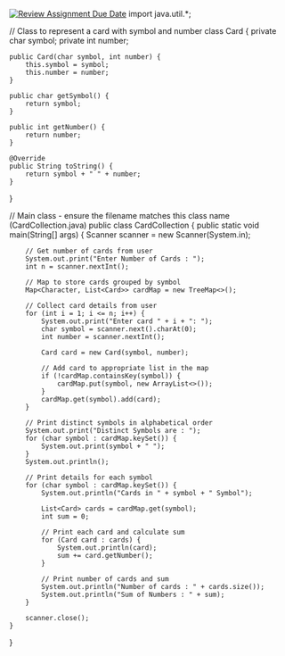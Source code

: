 [![Review Assignment Due Date](https://classroom.github.com/assets/deadline-readme-button-22041afd0340ce965d47ae6ef1cefeee28c7c493a6346c4f15d667ab976d596c.svg)](https://classroom.github.com/a/0KLyNTCy)
import java.util.*;

// Class to represent a card with symbol and number
class Card {
    private char symbol;
    private int number;
    
    public Card(char symbol, int number) {
        this.symbol = symbol;
        this.number = number;
    }
    
    public char getSymbol() {
        return symbol;
    }
    
    public int getNumber() {
        return number;
    }
    
    @Override
    public String toString() {
        return symbol + " " + number;
    }
}

// Main class - ensure the filename matches this class name (CardCollection.java)
public class CardCollection {
    public static void main(String[] args) {
        Scanner scanner = new Scanner(System.in);
        
        // Get number of cards from user
        System.out.print("Enter Number of Cards : ");
        int n = scanner.nextInt();
        
        // Map to store cards grouped by symbol
        Map<Character, List<Card>> cardMap = new TreeMap<>();
        
        // Collect card details from user
        for (int i = 1; i <= n; i++) {
            System.out.print("Enter card " + i + ": ");
            char symbol = scanner.next().charAt(0);
            int number = scanner.nextInt();
            
            Card card = new Card(symbol, number);
            
            // Add card to appropriate list in the map
            if (!cardMap.containsKey(symbol)) {
                cardMap.put(symbol, new ArrayList<>());
            }
            cardMap.get(symbol).add(card);
        }
        
        // Print distinct symbols in alphabetical order
        System.out.print("Distinct Symbols are : ");
        for (char symbol : cardMap.keySet()) {
            System.out.print(symbol + " ");
        }
        System.out.println();
        
        // Print details for each symbol
        for (char symbol : cardMap.keySet()) {
            System.out.println("Cards in " + symbol + " Symbol");
            
            List<Card> cards = cardMap.get(symbol);
            int sum = 0;
            
            // Print each card and calculate sum
            for (Card card : cards) {
                System.out.println(card);
                sum += card.getNumber();
            }
            
            // Print number of cards and sum
            System.out.println("Number of cards : " + cards.size());
            System.out.println("Sum of Numbers : " + sum);
        }
        
        scanner.close();
    }
}
